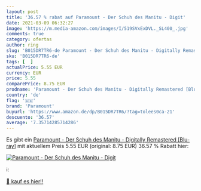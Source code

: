 ```yaml
---
layout: post
title: '36.57 % rabat auf Paramount - Der Schuh des Manitu - Digit'
date: 2021-03-09 06:32:27
image: 'https://m.media-amazon.com/images/I/519SVxExDVL._SL400_.jpg'
comments: true
category: ofertas
author: ring
slug: 'B015DR7TR6-de Paramount - Der Schuh des Manitu - Digitally Remastered...'
sku: 'B015DR7TR6-de'
tags: [  ]
actualPrice: 5.55 EUR
currency: EUR
price: 5.55
comparePrice: 8.75 EUR
prodname: 'Paramount - Der Schuh des Manitu - Digitally Remastered [Blu-ray]'
country: 'de'
flag: '🇩🇪'
brand: 'Paramount'
buyurl: 'https://www.amazon.de/dp/B015DR7TR6/?tag=tolees0ca-21'
descuento: '36.57'
average: '7.35714285714286'
---
```


Es gibt ein [Paramount - Der Schuh des Manitu - Digitally Remastered [Blu-ray]](https://www.amazon.de/dp/B015DR7TR6/?tag=tolees0ca-21) mit aktuellem Preis 5.55 EUR (original: 8.75 EUR) 36.57 % Rabatt hier:

[![Paramount - Der Schuh des Manitu - Digit](https://m.media-amazon.com/images/I/519SVxExDVL._SL400_.jpg)](https://www.amazon.de/dp/B015DR7TR6/?tag=tolees0ca-21)

ℹ️:


[🛒 kauf es hier!!](https://www.amazon.de/dp/B015DR7TR6/?tag=tolees0ca-21)
